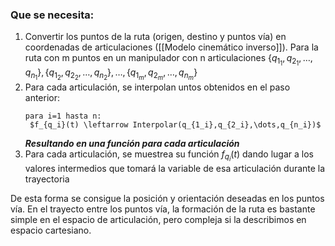 ### Que se necesita:
1. Convertir los puntos de la ruta (origen, destino y puntos vía) en coordenadas de articulaciones ([[Modelo cinemático inverso]]). Para la ruta con m puntos en un manipulador con n articulaciones $\{q_{1_1},q_{2_1},\dots,q_{n_1}\},\{q_{1_2},q_{2_2},\dots,q_{n_2}\},\dots,\{q_{1_m},q_{2_m},\dots,q_{n_m}\}$ 
2. Para cada articulación, se interpolan untos obtenidos en el paso anterior:
	```
	para i=1 hasta n:
	 $f_{q_i}(t) \leftarrow Interpolar(q_{1_i},q_{2_i},\dots,q_{n_i})$
	 ```
	 ***Resultando en una función para cada articulación*** 
3. Para cada articulación, se muestrea su función $f_{q_i}(t)$ dando lugar a los valores intermedios que tomará la variable de esa articulación durante la trayectoria

De esta forma se consigue la posición y orientación deseadas en los puntos vía. En el trayecto entre los puntos vía, la formación de la ruta es bastante simple en el espacio de articulación, pero compleja si la describimos en espacio cartesiano.